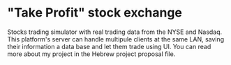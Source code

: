 # "Take Profit" stock exchange
Stocks trading simulator with real trading data from the NYSE and Nasdaq. This platform's server can handle multipule clients at the same LAN, saving their information a data base and let them trade using UI. You can read more about my project in the Hebrew project proposal file.
